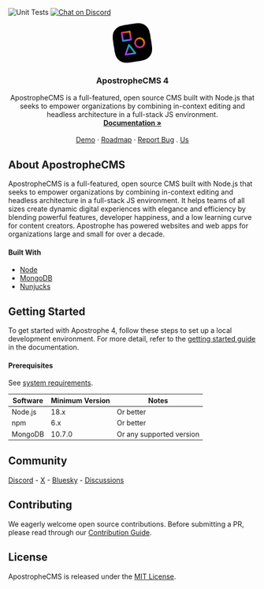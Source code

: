 ![Unit Tests](https://github.com/apostrophecms/apostrophe/actions/workflows/main.yml/badge.svg)
[![Chat on Discord](https://img.shields.io/discord/517772094482677790.svg)](https://chat.apostrophecms.org)

<p align="center">
  <a href="https://apostrophecms.com">
    <img src="logo.svg" alt="ApostropheCMS logo" width="80" height="80">
  </a>

  <h3 align="center">ApostropheCMS 4</h3>

  <p align="center">
    ApostropheCMS is a full-featured, open source CMS built with Node.js that seeks to empower organizations by combining in-context editing and headless architecture in a full-stack JS environment.
    <br />
    <a href="https://docs.apostrophecms.org/"><strong>Documentation »</strong></a>
    <br />
    <br />
    <a href="http://demo.apostrophecms.com">Demo</a>
    ·
    <a href="https://portal.productboard.com/apostrophecms/1-product-roadmap/tabs/2-planned">Roadmap</a>
    ·
    <a href="https://github.com/apostrophecms/apostrophe/issues/new?assignees=&labels=bug&template=bug_report.md&title=">Report Bug</a>
    .
    <a href="https://apostrophecms.com">Us</a>
  </p>
</p>

## About ApostropheCMS

ApostropheCMS is a full-featured, open source CMS built with Node.js that seeks to empower organizations by combining in-context editing and headless architecture in a full-stack JS environment. It helps teams of all sizes create dynamic digital experiences with elegance and efficiency by blending powerful features, developer happiness, and a low learning curve for content creators. Apostrophe has powered websites and web apps for organizations large and small for over a decade.

#### Built With

* [Node](https://nodejs.org/en/)
* [MongoDB](https://www.mongodb.com/)
* [Nunjucks](https://mozilla.github.io/nunjucks/)

## Getting Started

To get started with Apostrophe 4, follow these steps to set up a local development environment. For more detail, refer to the [getting started guide](https://docs.apostrophecms.org/guide/setting-up.html) in the documentation.

#### Prerequisites

See [system requirements](https://docs.apostrophecms.org/guide/setting-up.html#system-requirements).

| Software | Minimum Version | Notes
| ------------- | ------------- | -----
| Node.js | 18.x | Or better
| npm  | 6.x  | Or better
| MongoDB  | 10.7.0  | Or any supported version

## Community

[Discord](https://discord.com/invite/XkbRNq7) - [X](https://x.com/apostrophecms) - [Bluesky](https://bsky.app/profile/apostrophecms.com) - [Discussions](https://github.com/apostrophecms/apostrophe/discussions)

## Contributing

We eagerly welcome open source contributions. Before submitting a PR, please read through our [Contribution Guide](https://github.com/apostrophecms/apostrophe/blob/main/CONTRIBUTING.md).

## License

ApostropheCMS is released under the [ MIT License](https://github.com/apostrophecms/apostrophe/blob/main/LICENSE.md).
